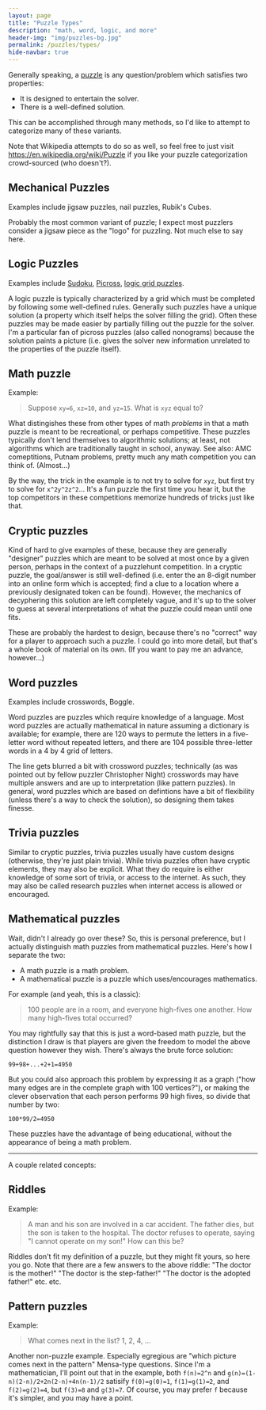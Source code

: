 ```yaml
---
layout: page
title: "Puzzle Types"
description: "math, word, logic, and more"
header-img: "img/puzzles-bg.jpg"
permalink: /puzzles/types/
hide-navbar: true
---
```



Generally speaking, a [puzzle](/puzzles/)
is any question/problem which satisfies two properties:

* It is designed to entertain the solver.
* There is a well-defined solution.

This can be accomplished through many methods, so I'd like to attempt to categorize
many of these variants.

Note that Wikipedia attempts to do so as well, so feel free to just
visit <https://en.wikipedia.org/wiki/Puzzle> if you like your puzzle categorization
crowd-sourced (who doesn't?).

## Mechanical Puzzles

Examples include jigsaw puzzles, nail puzzles, Rubik's Cubes.

Probably the most common variant of puzzle; I expect most puzzlers consider a
jigsaw piece as the "logo" for puzzling. Not much else to say here.

## Logic Puzzles

Examples include [Sudoku](https://en.wikipedia.org/wiki/Sudoku),
[Picross](https://en.wikipedia.org/wiki/Nonogram),
[logic grid puzzles](https://en.wikipedia.org/wiki/Logic_puzzle#Logic_grid_puzzles).

A logic puzzle is typically characterized by a grid which must be completed by
following some well-defined rules. Generally such puzzles have a unique solution
(a property which itself helps the solver filling the grid). Often these
puzzles may be made easier by partially filling out the puzzle for the solver.
I'm a particular fan of picross puzzles (also called nonograms) because the solution
paints a picture (i.e. gives the solver new information unrelated to the properties
of the puzzle itself).

## Math puzzle

Example:

> Suppose `xy=6`, `xz=10`, and `yz=15`. What is `xyz` equal to?

What distingishes these from other types of math *problems* in that a math
puzzle is meant to be recreational, or
perhaps competitive. These puzzles typically don't lend themselves to algorithmic
solutions; at least, not algorithms which are traditionally taught in school, anyway.
See also: AMC comeptitions, Putnam problems, pretty much any math competition
you can think of. (Almost...)

By the way, the trick in the example is to not try to solve for `xyz`, but first try
to solve for `x^2y^2z^2`... It's a fun puzzle the first time you hear it, but the
top competitors in these competitions memorize hundreds of tricks just like that.

## Cryptic puzzles

Kind of hard to give examples of these, because they are generally "designer" puzzles
which are meant to be solved at most once by a given person, perhaps in the context
of a puzzlehunt competition. In a cryptic puzzle, the goal/answer is still
well-defined (i.e. enter the an 8-digit number into an online form which is
accepted; find a clue to a location where a previously designated token can be found).
However, the mechanics of decyphering this solution are left completely vague,
and it's up to the solver to guess at several interpretations of what the puzzle
could mean until one fits.

These are probably the hardest to design, because there's no "correct" way for a player
to approach such a puzzle. I could go into more detail, but that's a whole book of
material on its own. (If you want to pay me an advance, however...)

## Word puzzles

Examples include crosswords, Boggle.

Word puzzles are puzzles which require knowledge of a language. Most word puzzles are
actually mathematical in nature assuming a dictionary is available; for example,
there are 120 ways to permute the letters in a five-letter word without repeated letters,
and there are 104 possible three-letter words in a 4 by 4 grid of letters.

The line gets blurred a bit with crossword puzzles; technically (as was pointed out
by fellow puzzler Christopher Night) crosswords may have multiple answers and are
up to interpretation (like pattern puzzles). In general, word puzzles which are based
on defintions have a bit of flexibility (unless there's a way to check the solution),
so designing them takes finesse.

## Trivia puzzles

Similar to cryptic puzzles, trivia puzzles usually have custom designs (otherwise,
they're just plain trivia). While trivia puzzles often have cryptic elements, they
may also be explicit. What they do require is either knowledge of some sort of
trivia, or access to the internet. As such, they may also be called research
puzzles when internet access is allowed or encouraged.

## Mathematical puzzles

Wait, didn't I already go over these? So, this is personal preference,
but I actually distinguish math puzzles from mathematical puzzles.
Here's how I separate the two:

* A math puzzle is a math problem.
* A mathematical puzzle is a puzzle which uses/encourages mathematics.

For example (and yeah, this is a classic):

> 100 people are in a room, and everyone high-fives one another. How
> many high-fives total occurred?

You may rightfully say that this is just a word-based math puzzle,
but the distinction I draw is that players are given the freedom
to model the above question however they wish. There's always
the brute force solution:

```
99+98+...+2+1=4950
```

But you could also approach this problem by expressing it as a
graph ("how many edges are in the complete graph with 100
vertices?"), or making the clever observation that each person
performs 99 high fives, so divide that number by two:

```
100*99/2=4950
```

These puzzles have the advantage of being educational, without
the appearance of being a math problem.

---

A couple related concepts:

## Riddles

Example:

> A man and his son are involved in a car accident. The father dies, but the son
> is taken to the hospital. The doctor refuses to operate, saying "I cannot
> operate on my son!" How can this be?

Riddles don't fit my definition of a puzzle, but they might fit yours,
so here you go. Note that there are a few answers to the above riddle:
"The doctor is the mother!" "The doctor is the step-father!" "The doctor is
the adopted father!" etc. etc.

## Pattern puzzles

Example:

> What comes next in the list? 1, 2, 4, ...

Another non-puzzle example. Especially egregious are
"which picture comes next in the pattern" Mensa-type questions. Since
I'm a mathematician, I'll point out that in the example,
both `f(n)=2^n` and `g(n)=(1-n)(2-n)/2+2n(2-n)+4n(n-1)/2`
satisify `f(0)=g(0)=1`, `f(1)=g(1)=2`, and `f(2)=g(2)=4`, but
`f(3)=8` and `g(3)=7`. Of course, you may prefer `f` because it's simpler,
and you may have a point.